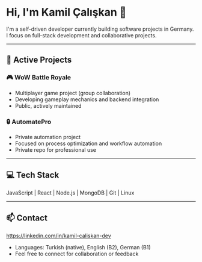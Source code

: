 # Hi, I'm Kamil Çalışkan 👋

I'm a self-driven developer currently building software projects in Germany.  
I focus on full-stack development and collaborative projects.

---

## 🚀 Active Projects

### 🎮 WoW Battle Royale
- Multiplayer game project (group collaboration)
- Developing gameplay mechanics and backend integration
- Public, actively maintained

### 🔒 AutomatePro
- Private automation project
- Focused on process optimization and workflow automation
- Private repo for professional use

---

## 💻 Tech Stack
JavaScript | React | Node.js | MongoDB | Git | Linux

---

## 📫 Contact
https://linkedin.com/in/kamil-caliskan-dev 

- Languages: Turkish (native), English (B2), German (B1)
- Feel free to connect for collaboration or feedback
